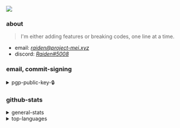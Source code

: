 ![](https://files.catbox.moe/90vhhl.png)

### about

> I'm either adding features or breaking codes, one line at a time.

- email: *raiden@project-mei.xyz*
- discord: [_Raiden#5008_](https://dsc.gg/transience)

### email, commit-signing

 <details>
  <summary>
     pgp-public-key-🔒
  </summary>
  
RSA3072: ``0D3F7E2454EFA084``
```
-----BEGIN PGP PUBLIC KEY BLOCK-----

mQGNBGMskBoBDAC8iXmkGAUDbsg0//zqPadEgAE287Zh4vcMOprRvvv6gO6iwpai
iAOfGv0LOeCCi/+smDEmT5Bs3SXAYtMe/ebXva2w9Z9gk/dW+lZRBnLnjoh4KpuJ
AJwUQ4VHJuWhyvSTPMu66j/0f1CeUNUcKz9CCxmMcPizp9x15he5sOXVz8p0CzVL
wYt20BXe3kaH7d4n9mhbWW7x9eMGMwe84nc3w/FK+O2utoExk7nBxGU6NK2cfAE1
84TbbFoJtk4EF4SYPnpdt191HqkUqAMPyPcEY7L7fr+rBQ17D9Ww15Ns9hqFBvtb
+i0xA9BibaBDr4gxNl8fIkH7WQkLQwK03O8OgVWDPmpy6GbfRytyi2RD0rr7sIhj
ESr+4BZ5QqxJxKbECAamp3F60dmEYpap0TZeRQzbmx2vndvyOvavhPSPibwtYLVa
fWyjq2F+4pclmANR012/sNLh2gpPm/4MvxV413szV6rMvEwtpjhaxdd5lt1kgRhr
M2qxSf/M+Rb+NEkAEQEAAbQqUmFpZGVuIFNha3VyYSA8cmFpZGVuc2FrdXJhamlt
YUBnbWFpbC5jb20+iQHRBBMBCAA7FiEEQ0WFdKbFeVe/vKUCDT9+JFTvoIQFAmMs
kBoCGwMFCwkIBwICIgIGFQoJCAsCBBYCAwECHgcCF4AACgkQDT9+JFTvoIRHPgv/
b8+DFzNUs8xMWswkiQabkHptOjGXTfAz6LJH+8vhJSwN2Y/kZ2mz674JF5IUqN+F
vz3a2pvgNlZV3npTbR2B2HrlrKDEob/AZh/mrO51Vkf2/kpHco5bENeMWnsVfEcC
aJhxiKbsWCc/Fsii96md7TqY8JweBEYiXVk19AfWKtSr18lPxj5epmyU95XVhEbG
gH//TDeRQaEVxpPn1JEpHqSERIOb1bcpCVxHczuYQo1+vnnaix+AeTFoXXW5W4IX
xb0l102CKtddkn7jGjB94bvDb7tgH9hhGAK6EjM6MTh64BYs2JVtzvie+HvBpryB
hzRhfnF1FTj9LShwHEx76VCCgj4nLlksjBs4jgUMS8Bzg3CJM4K2Tn6XWBJ5+MMk
MmIZdnOUmQlced+pFFCCL/E26/6THaaCZ3q7A3hEt/++DBIQYwThWbWdRHV7OF4j
exnyi/3VowZu8iAnRoYAuZA77RX4P5G89EwOax2qzlNhWxVqw64Vc7lT/rqf/fD6
uQGNBGMskBoBDADLUb6f6E/6JbFM9PZ8murNyNJc+o1qX0hZh+SU4ExHfFqiHJkh
b1nK0ij4oXWr+XZmH2OKuPr3LxWsEaMfQFxncOMDlpiWl02DeFBaf0Zw2P6hJhiN
PkwjzKaZ2wnDwEa3hsaL/fQzK5YdNxOb1NGW+4HwJKuN1BfkuNVxj3hZZBXk1hAa
4wJKlyN6cP8r3M0iWYgq+f+BDHizk5Iir1sYvyzOl4TCGljV59GqoODaxHlWSfT7
3jkj2yiQ09HRnjb0CIR+aqpSgGeIZPdwZSBqpWMItPI8P0sQ+flLwyYbYe3QJ44b
Fqv5QlbWOMpJbmDsAEyKTVNwey3D0lSctNCWpy6H4jPdSRtApB8KESnIHcBJZRbZ
TFnzD77MGI2a1N+DBLQ1vsWbFOefeGHrINYAmZ4X1bXbB3lLkbiUuA5IONTWntDA
H2GvJj8bIdm3CPtUhGSz2PTCoY1s2HwzetGtDgZoUUk0MHuDHihPrDJ0muz1Bw37
uhlxiq2KxPymNXsAEQEAAYkBtgQYAQgAIBYhBENFhXSmxXlXv7ylAg0/fiRU76CE
BQJjLJAaAhsMAAoJEA0/fiRU76CEfoUL/38pDBMSh+00nWDsaFx620c0PeqX/DGN
uCZyASoLI9pl1DbaB2X8P1zHZQUoQ9WvH1PE1nYIEPw6AzpY2g0A2BkAvSDkwP37
+LWyNpWY+RaKkjRO3z9a6dJJ8zYQxwc4i7NZsj14u/lD9kRXd8BQw+2by8C+eiXs
pftIuo9HP51lUuf4MqFa6DvWM6nPtfGyC4K3bggaYKpEvb3/FEv3qDDMsjW+ck/F
e3Cxurep9XdZ5lSxCaejINHppw6H1YYxsIembYoA3nYnznI/yHej30GKleVr+fN0
rj7Ny1eLRoBnB06QsHIksQedqeieTAxt1HZ27rQVTcDZrimkP5lkg7AxOTw0pzwY
hJQ50naEhdVzGRPJAL1OmRJLrIkk3cD2+5WHZC/5l+9GyMX8SivLr7/4oG6pyLBq
3Tz+DE+EjCyMPNMallbbowSKup9Hq66MV171yj0SQh1V9uC6VrXD+BGLdwwQbSZW
Feg9bVZzS0UeAk73lmT5Yc9ZccHJnJYUdw==
=z/uo
-----END PGP PUBLIC KEY BLOCK-----

```
</details>

### github-stats

<details>
<summary>
   general-stats
</summary>
<br>
<picture>
<a href="https://github.com/anuraghazra/github-readme-stats">
<img align="center" src="https://github-readme-stats.vercel.app/api?username=raidensakura&theme=material-palenight&hide=contribs" />
</a>
</picture>
</details>

<details>
<summary>
   top-languages
</summary>
<br>
<picture>
<a href="https://github.com/anuraghazra/github-readme-stats">
<img align="center" src="https://github-readme-stats.vercel.app/api/top-langs/?username=raidensakura&theme=material-palenight&layout=compact&langs_count=8" />
</picture>
</details>
